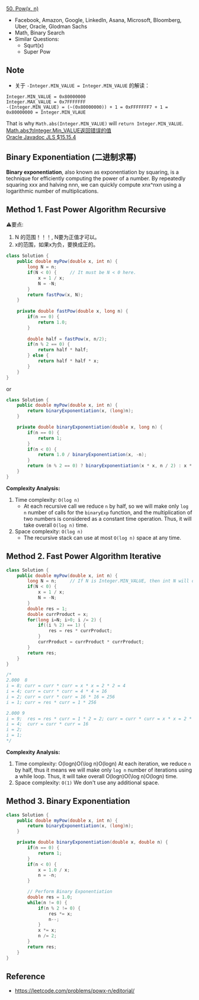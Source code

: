 [50. Pow(x, n)](https://leetcode.com/problems/powx-n/)

* Facebook, Amazon, Google, LinkedIn, Asana, Microsoft, Bloomberg, Uber, Oracle, Glodman Sachs
* Math, Binary Search
* Similar Questions:
    * Squrt(x)
    * Super Pow
    

## Note
* 关于 `-Integer.MIN_VALUE = Integer.MIN_VALUE` 的解读：
```
Integer.MIN_VALUE = 0x80000000
Integer.MAX_VALUE = 0x7FFFFFFF
-(Integer.MIN_VALUE) = (~(0x80000000)) + 1 = 0xFFFFFFF7 + 1 = 0x80000000 = Integer.MIN_VLAUE
```

That is why `Math.abs(Integer.MIN_VALUE)` will `return Integer.MIN_VALUE`.
[Math.abs为Integer.Min_VALUE返回错误的值](https://blog.csdn.net/oDaiLiDong/article/details/47406525)                       
[Oracle Javadoc JLS $15.15.4](https://docs.oracle.com/javase/specs/jls/se7/html/jls-15.html#jls-15.15.4)


## Binary Exponentiation (二进制求幂)
**Binary exponentiation**, also known as exponentiation by squaring, is a technique for efficiently computing the power of a number. By repeatedly squaring xxx and halving nnn, we can quickly compute xnx^nxn using a logarithmic number of multiplications.


## Method 1. Fast Power Algorithm Recursive
⚠️要点:
1. N 的范围！！！, N要为正值才可以。
2. x的范围，如果x为负，要换成正的。

```java 
class Solution {
    public double myPow(double x, int n) {
        long N = n;
        if(N < 0) {     // It must be N < 0 here.
            x = 1 / x;
            N = -N;
        }
        return fastPow(x, N);
    }
    
    private double fastPow(double x, long n) {
        if(n == 0) {
            return 1.0;
        }
        
        double half = fastPow(x, n/2);
        if(n % 2 == 0) {
            return half * half;
        } else {
            return half * half * x;
        }
    }
}
```

or

```Java
class Solution {
    public double myPow(double x, int n) {
        return binaryExponentiation(x, (long)n);
    }

    private double binaryExponentiation(double x, long n) {
        if(n == 0) {
            return 1;
        }
        if(n < 0) {
            return 1.0 / binaryExponentiation(x, -n);
        }
        return (n % 2 == 0) ? binaryExponentiation(x * x, n / 2) : x * binaryExponentiation(x * x, (n-1)/2);
    }
}
```
**Complexity Analysis:**
1. Time complexity: `O(log n)`
    * At each recursive call we reduce `n` by half, so we will make only `log n` number of calls for the `binaryExp` function, and the multiplication of two numbers is considered as a constant time operation.
    Thus, it will take overall `O(log n)` time.
2. Space complexity: `O(log n)`
    * The recursive stack can use at most `O(log n)` space at any time.


## Method 2. Fast Power Algorithm Iterative
```java
class Solution {
    public double myPow(double x, int n) {
        long N = n;     // If N is Integer.MIN_VALUE, then int N will overflow
        if(N < 0) {
            x = 1 / x;
            N = -N;
        }
        double res = 1;
        double currProduct = x;
        for(long i=N; i>0; i /= 2) {
            if((i % 2) == 1) {
                res = res * currProduct;
            }
            currProduct = currProduct * currProduct;
        }
        return res;
    }
}

/*
2.000  8
i = 8; curr = curr * curr = x * x = 2 * 2 = 4
i = 4; curr = curr * curr = 4 * 4 = 16
i = 2; curr = curr * curr = 16 * 16 = 256
i = 1; curr = res * curr = 1 * 256

2.000 9
i = 9;  res = res * curr = 1 * 2 = 2; curr = curr * curr = x * x = 2 * 2 = 4
i = 4;  curr = curr * curr = 16
i = 2;
i = 1;  
*/
```

**Complexity Analysis:**
1. Time complexity: O(log⁡n)O(\log n)O(logn)
    At each iteration, we reduce `n` by half, thus it means we will make only `log n` number of iterations using a while loop.
    Thus, it will take overall O(log⁡n)O(\log n)O(logn) time.
2. Space complexity: `O(1)`
    We don't use any additional space.


## Method 3. Binary Exponentiation
```java
class Solution {
    public double myPow(double x, int n) {
        return binaryExponentiation(x, (long)n);
    }

    private double binaryExponentiation(double x, double n) {
        if(n == 0) {
            return 1;
        }
        if(n < 0) {
            x = 1.0 / x;
            n = -n;
        }

        // Perform Binary Exponentiation
        double res = 1.0;
        while(n != 0) {
            if(n % 2 != 0) {
                res *= x;
                n--;
            }
            x *= x;
            n /= 2;
        }
        return res;
    }
}
```


## Reference
* https://leetcode.com/problems/powx-n/editorial/